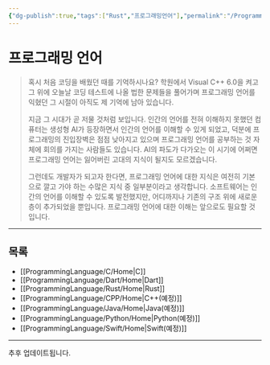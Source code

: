 ```yaml
---
{"dg-publish":true,"tags":["Rust","프로그래밍언어"],"permalink":"/ProgrammingLanguage/Home/","dgPassFrontmatter":true,"created":"2024-08-01T01:32:10.000+09:00","updated":"2024-08-02T18:59:08.817+09:00"}
---
```




# 프로그래밍 언어

> 혹시 처음 코딩을 배웠던 때를 기억하시나요? 학원에서 Visual C++ 6.0을 켜고 그 위에 오늘날 코딩 테스트에 나올 법한 문제들을 풀어가며 프로그래밍 언어를 익혔던 그 시절이 아직도 제 기억에 남아 있습니다.
>
> 지금 그 시대가 곧 저물 것처럼 보입니다. 인간의 언어를 전혀 이해하지 못했던 컴퓨터는 생성형 AI가 등장하면서 인간의 언어를 이해할 수 있게 되었고, 덕분에 프로그래밍의 진입장벽은 점점 낮아지고 있으며 프로그래밍 언어를 공부하는 것 자체에 회의를 가지는 사람들도 있습니다. AI의 파도가 다가오는 이 시기에 어쩌면 프로그래밍 언어는 잃어버린 고대의 지식이 될지도 모르겠습니다.
>
> 그런데도 개발자가 되고자 한다면, 프로그래밍 언어에 대한 지식은 여전히 기본으로 깔고 가야 하는 수많은 지식 중 일부분이라고 생각합니다. 소프트웨어는 인간의 언어를 이해할 수 있도록 발전했지만, 어디까지나 기존의 구조 위에 새로운 층이 추가되었을 뿐입니다. 프로그래밍 언어에 대한 이해는 앞으로도 필요할 것입니다.

---

## 목록

+ [[ProgrammingLanguage/C/Home\|C]]
+ [[ProgrammingLanguage/Dart/Home\|Dart]]
+ [[ProgrammingLanguage/Rust/Home\|Rust]]
+ [[ProgrammingLanguage/CPP/Home\|C++(예정)]]
+ [[ProgrammingLanguage/Java/Home\|Java(예정)]]
+ [[ProgrammingLanguage/Python/Home\|Python(예정)]]
+ [[ProgrammingLanguage/Swift/Home\|Swift(예정)]]

---

추후 업데이트됩니다.